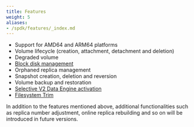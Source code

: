 ```yaml
---
title: Features
weight: 5
aliases:
- /spdk/features/_index.md
---
```


- Support for AMD64 and ARM64 platforms
- Volume lifecycle (creation, attachment, detachment and deletion)
- Degraded volume
- [Block disk management](./node-disk-support)
- Orphaned replica management
- Snapshot creation, deletion and reversion
- Volume backup and restoration
- [Selective V2 Data Engine activation](./selective-v2-data-engine-activation)
- [Filesystem Trim](../../nodes-and-volumes/volumes/trim-filesystem)


In addition to the features mentioned above, additional functionalities such as replica number adjustment, online replica rebuilding and so on will be introduced in future versions.

